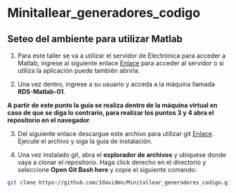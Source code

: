 # Minitallear_generadores_codigo

## Seteo del ambiente para utilizar Matlab

1. Para este taller se va a utilizar el servidor de Electrónica para acceder a Matlab, ingrese al siguiente enlace [Enlace](https://virtual.ie.tec.ac.cr/) para acceder al servidor o si utiliza la aplicación puede también abrirla.

2. Una vez dentro, ingrese a su usuario y acceda a la máquina llamada **RDS-Matlab-01**.

**A partir de este punto la guía se realiza dentro de la máquina virtual en caso de que se diga lo contrario, para realizar los puntos 3 y 4 abra el repositorio en el navegador**.

3. Del siguiente enlace descargue este archivo para utilizar git [Enlace](https://github.com/git-for-windows/git/releases/download/v2.42.0.windows.2/Git-2.42.0.2-64-bit.exe). Ejecute el archivo y siga la guía de instalación.

4. Una vez instalado git, abra el **explorador de archivos** y ubiquese donde vaya a clonar el repositorio. Haga click derecho en el directorio y seleccione **Open Git Bash here** y copie el siguiente comando:

```bash
git clone https://github.com/Jdavidmn/Minitallear_generadores_codigo.git
```